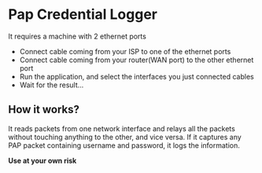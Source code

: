 # Pap Credential Logger

It requires a machine with 2 ethernet ports

- Connect cable coming from your ISP to one of the ethernet ports
- Connect cable coming from your router(WAN port) to the other ethernet port
- Run the application, and select the interfaces you just connected cables
- Wait for the result...

## How it works?

It reads packets from one network interface and relays all the packets without touching anything to the other, and vice versa.
If it captures any PAP packet containing username and password, it logs the information.

**Use at your own risk** 